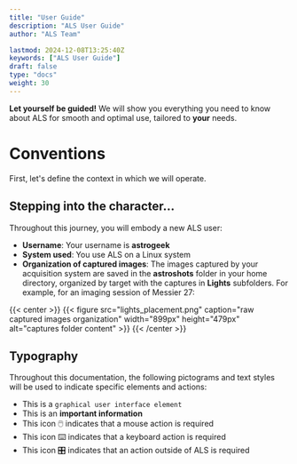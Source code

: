 ```yaml
---
title: "User Guide"
description: "ALS User Guide"
author: "ALS Team"

lastmod: 2024-12-08T13:25:40Z
keywords: ["ALS User Guide"]
draft: false
type: "docs"
weight: 30
---
```

**Let yourself be guided!** We will show you everything you need to know about ALS for smooth and optimal use, tailored 
to **your** needs.

# Conventions
First, let's define the context in which we will operate.

## Stepping into the character...

Throughout this journey, you will embody a new ALS user:
- **Username**: Your username is **astrogeek**
- **System used**: You use ALS on a Linux system
- **Organization of captured images**: The images captured by your acquisition system are saved in the **astroshots** 
folder in your home directory, organized by target with the captures in **Lights** subfolders. For example, 
for an imaging session of Messier 27:

{{< center >}}
{{< figure src="lights_placement.png" 
    caption="raw captured images organization" 
    width="899px" 
    height="479px" 
    alt="captures folder content" >}}
{{< /center >}}

## Typography

Throughout this documentation, the following pictograms and text styles will be used to indicate specific elements 
and actions:

- This is a `graphical user interface element`
- This is an **important information**
- This icon 🖱️ indicates that a mouse action is required
- This icon ⌨️ indicates that a keyboard action is required
- This icon 🎛️ indicates that an action outside of ALS is required
